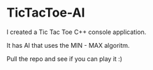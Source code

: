 # TicTacToe-AI

I created a Tic Tac Toe C++ console application.

It has AI that uses the MIN - MAX algoritm.

Pull the repo and see if you can play it :)
